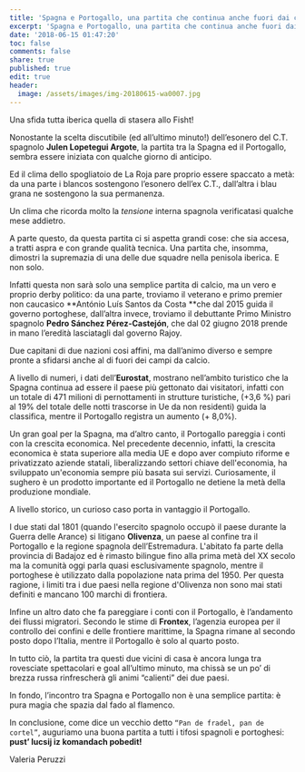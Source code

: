 ```yaml
---
title: 'Spagna e Portogallo, una partita che continua anche fuori dai campi di gioco! '
excerpt: 'Spagna e Portogallo, una partita che continua anche fuori dai campi di gioco! '
date: '2018-06-15 01:47:20'
toc: false
comments: false
share: true
published: true
edit: true
header:
  image: /assets/images/img-20180615-wa0007.jpg
---
```

 Una sfida tutta iberica quella di stasera allo Fisht! 

Nonostante la scelta discutibile (ed all’ultimo minuto!) dell’esonero del C.T. spagnolo **Julen Lopetegui Argote**, la partita tra la Spagna ed il Portogallo, sembra essere iniziata con qualche giorno di anticipo.

Ed il clima dello spogliatoio de La Roja pare proprio essere spaccato a metà: da una parte i blancos sostengono l’esonero dell’ex C.T., dall’altra i blau grana ne sostengono la sua permanenza.

Un clima che ricorda molto la _tensione_ interna spagnola verificatasi qualche mese addietro.

A parte questo, da questa partita ci si aspetta grandi cose: che sia accesa, a tratti aspra e con grande qualità tecnica. Una partita che, insomma, dimostri la supremazia di una delle due squadre nella penisola iberica. E non solo.

Infatti questa non sarà solo una semplice partita di calcio, ma un vero e proprio derby politico: da una parte, troviamo il veterano e primo premier non caucasico **António Luís Santos da Costa **che dal 2015 guida il governo portoghese, dall’altra invece, troviamo il debuttante Primo Ministro spagnolo **Pedro Sánchez Pérez-Castejón**, che dal 02 giugno 2018 prende in mano l’eredità lasciatagli dal governo Rajoy. 

Due capitani di due nazioni cosi affini, ma dall’animo diverso e sempre pronte a sfidarsi anche al di fuori dei campi da calcio.

A livello di numeri, i dati dell’**Eurostat**, mostrano nell’ambito turistico che la Spagna continua ad essere il paese più gettonato dai visitatori, infatti con un totale di 471 milioni di pernottamenti in strutture turistiche, (+3,6 %) pari al 19% del totale delle notti trascorse in Ue da non residenti) guida la classifica, mentre il Portogallo registra un aumento (+ 8,0%). 

Un gran goal per la Spagna, ma d’altro canto, il Portogallo pareggia i conti con la crescita economica. Nel precedente decennio, infatti, la crescita economica è stata superiore alla media UE e dopo aver compiuto riforme e privatizzato aziende statali, liberalizzando settori chiave dell'economia, ha sviluppato un'economia sempre più basata sui servizi. Curiosamente, il sughero è un prodotto importante ed il Portogallo ne detiene la metà della produzione mondiale. 

A livello storico, un curioso caso porta in vantaggio il Portogallo.

I due stati dal 1801 (quando l'esercito spagnolo occupò il paese durante la Guerra delle Arance) si litigano **Olivenza**, un paese al confine tra il Portogallo e la regione spagnola dell’Estremadura. L'abitato fa parte della provincia di Badajoz ed è rimasto bilingue fino alla prima metà del XX secolo ma la comunità oggi parla quasi esclusivamente spagnolo, mentre il portoghese è utilizzato dalla popolazione nata prima del 1950. Per questa ragione, i limiti tra i due paesi nella regione d'Olivenza non sono mai stati definiti e mancano 100 marchi di frontiera.

Infine un altro dato che fa pareggiare i conti con il Portogallo, è l’andamento dei flussi migratori. Secondo le stime di **Frontex**, l’agenzia europea per il controllo dei confini e delle frontiere marittime, la Spagna rimane al secondo posto dopo l’Italia, mentre il Portogallo è solo al quarto posto.

In tutto ciò, la partita tra questi due vicini di casa è ancora lunga tra rovesciate spettacolari e goal all’ultimo minuto, ma chissà se un po’ di brezza russa rinfrescherà gli animi “calienti” dei due paesi. 

In fondo, l’incontro tra Spagna e Portogallo non è una semplice partita: è pura magia che spazia dal fado al flamenco.

In conclusione, come dice un vecchio detto `“Pan de fradel, pan de cortel”`, auguriamo una buona partita a tutti i tifosi spagnoli e portoghesi: **pust’ lucsij iz komandach pobedit!**



Valeria Peruzzi
